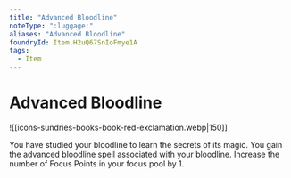 ```yaml
---
title: "Advanced Bloodline"
noteType: ":luggage:"
aliases: "Advanced Bloodline"
foundryId: Item.H2uQ67SnIoFmye1A
tags:
  - Item
---
```


# Advanced Bloodline
![[icons-sundries-books-book-red-exclamation.webp|150]]

You have studied your bloodline to learn the secrets of its magic. You gain the advanced bloodline spell associated with your bloodline. Increase the number of Focus Points in your focus pool by 1.
